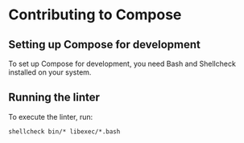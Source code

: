 # Contributing to Compose

## Setting up Compose for development

To set up Compose for development, you need Bash and Shellcheck
installed on your system.

## Running the linter

To execute the linter, run:

```shell
shellcheck bin/* libexec/*.bash
```
